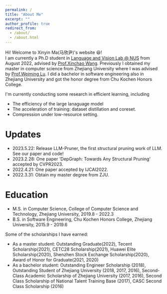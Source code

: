 ```yaml
---
permalink: /
title: "About Me"
excerpt: ""
author_profile: true
redirect_from: 
  - /about/
  - /about.html
---
```


Hi! Welcome to Xinyin Ma(马欣尹)'s website :laughing:!  
I am currently a Ph.D student in [Language and Vision Lab @ NUS](http://www.lv-nus.org/) from August 2022, advised by [Prof.Xinchao Wang](https://sites.google.com/site/sitexinchaowang/). Previously I obtained my master in computer science from Zhejiang University where I was advised by [Prof.Weiming Lu](https://scholar.google.co.id/citations?hl=no&user=H42slBQAAAAJ). I did a bachelor in software engineering also in Zhejiang University and got the honor degree from Chu Kochen Honors College. 

I'm currently conducting some research in efficient learning, including 
* The efficiency of the large lanaguage model
* The acceleration of training: dataset distillation and coreset.
* Compression under low-resource setting. 

Updates
=====
* 2023.5.22: Release LLM-Pruner, the first structural pruning work of LLM. See our paper and code!
* 2023.2.28: One paper 'DepGraph: Towards Any Structural Pruning' accepted by CVPR2023.
* 2022.4.21: One paper accepted by IJCAI2022.
* 2022.3.31: Obtain my master degree from ZJU.


Education
=====
* M.S. in Computer Science, College of Computer Science and Technology, Zhejiang University, 2019.8 - 2022.3
* B.S. in Software Engineering, Chu Kochen Honors College, Zhejiang University, 2015.9 - 2019.6

Some of the scholarships I have earned:
* As a master student: Outstanding Graduate(2022), Tecent Scholarship(2021), CETC28 Scholarship(2021), Huawei Elite Scholarship(2020), Shenzhen Stock Exchange Scholarship(2020), Award of Honor for Graduate(2021, 2020)
* As a bachelor student: Outstanding Engineer Scholarship (2018), Outstanding Student of Zhejiang University (2018, 2017, 2016),
Second-Class Academic Scholarship of Zhejiang University (2017, 2016), Second Class Scholarship of National Talent Training Base (2017), CASC Second Class Scholarship (2016)

